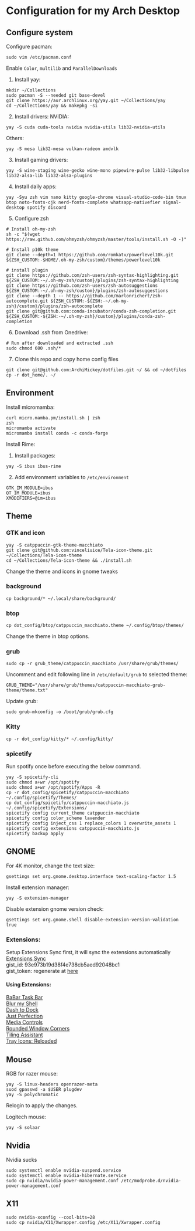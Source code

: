 # Configuration for my Arch Desktop
## Configure system
Configure pacman:
```
sudo vim /etc/pacman.conf
```
Enable `Color`, `multilib` and `ParallelDownloads`
1. Install yay:
```
mkdir ~/Collections
sudo pacman -S --needed git base-devel
git clone https://aur.archlinux.org/yay.git ~/Collections/yay
cd ~/Collections/yay && makepkg -si
```
2. Install drivers:
NVIDIA:
```
yay -S cuda cuda-tools nvidia nvidia-utils lib32-nvidia-utils
```
Others:
```
yay -S mesa lib32-mesa vulkan-radeon amdvlk
```
3. Install gaming drivers:
```
yay -S wine-staging wine-gecko wine-mono pipewire-pulse lib32-libpulse lib32-alsa-lib lib32-alsa-plugins
```
4. Install daily apps:
```
yay -Syu zsh vim nano kitty google-chrome visual-studio-code-bin tmux btop noto-fonts-cjk nerd-fonts-complete whatsapp-nativefier signal-desktop spotify discord
```

5. Configure zsh
```
# Install oh-my-zsh
sh -c "$(wget https://raw.github.com/ohmyzsh/ohmyzsh/master/tools/install.sh -O -)"
```
```
# Install p10k theme
git clone --depth=1 https://github.com/romkatv/powerlevel10k.git ${ZSH_CUSTOM:-$HOME/.oh-my-zsh/custom}/themes/powerlevel10k

# install plugin
git clone https://github.com/zsh-users/zsh-syntax-highlighting.git ${ZSH_CUSTOM:-~/.oh-my-zsh/custom}/plugins/zsh-syntax-highlighting
git clone https://github.com/zsh-users/zsh-autosuggestions ${ZSH_CUSTOM:-~/.oh-my-zsh/custom}/plugins/zsh-autosuggestions
git clone --depth 1 -- https://github.com/marlonrichert/zsh-autocomplete.git ${ZSH_CUSTOM:-${ZSH:-~/.oh-my-zsh}/custom}/plugins/zsh-autocomplete
git clone git@github.com:conda-incubator/conda-zsh-completion.git ${ZSH_CUSTOM:-${ZSH:-~/.oh-my-zsh}/custom}/plugins/conda-zsh-completion
```

6. Download .ssh from Onedrive:
```
# Run after downloaded and extracted .ssh
sudo chmod 600 .ssh/*
```

7. Clone this repo and copy home config files
```
git clone git@github.com:ArchiMickey/dotfiles.git ~/ && cd ~/dotfiles
cp -r dot_home/. ~/
```

## Environment
Install micromamba:
```
curl micro.mamba.pm/install.sh | zsh
zsh
micromamba activate
micromamba install conda -c conda-forge
```

Install Rime:
1. Install packages:
```
yay -S ibus ibus-rime
```
2. Add environment variables to `/etc/environment`
```
GTK_IM_MODULE=ibus
QT_IM_MODULE=ibus
XMODIFIERS=@im=ibus
```

## Theme
### GTK and icon
```
yay -S catppuccin-gtk-theme-macchiato
git clone git@github.com:vinceliuice/Tela-icon-theme.git ~/Collections/Tela-icon-theme
cd ~/Collections/Tela-icon-theme && ./install.sh
```
Change the theme and icons in gnome tweaks
### background
```
cp background/* ~/.local/share/background/
```
### btop
```
cp dot_config/btop/catppuccin_macchiato.theme ~/.config/btop/themes/
```
Change the theme in btop options.
### grub
```
sudo cp -r grub_theme/catppuccin_macchiato /usr/share/grub/themes/
```
Uncomment and edit following line in `/etc/default/grub` to selected theme:
```
GRUB_THEME="/usr/share/grub/themes/catppuccin-macchiato-grub-theme/theme.txt"
```
Update grub:
```
sudo grub-mkconfig -o /boot/grub/grub.cfg
```
### Kitty
```
cp -r dot_config/kitty/* ~/.config/kitty/
```
### spicetify
Run spotify once before executing the below command.
```
yay -S spicetify-cli
sudo chmod a+wr /opt/spotify
sudo chmod a+wr /opt/spotify/Apps -R
cp -r dot_config/spicetify/catppuccin-macchiato ~/.config/spicetify/Themes/
cp dot_config/spicetify/catppuccin-macchiato.js ~/.config/spicetify/Extensions/
spicetify config current_theme catppuccin-macchiato
spicetify config color_scheme lavender
spicetify config inject_css 1 replace_colors 1 overwrite_assets 1
spicetify config extensions catppuccin-macchiato.js
spicetify backup apply
```

## GNOME
For 4K monitor, change the text size:
```
gsettings set org.gnome.desktop.interface text-scaling-factor 1.5
```
Install extension manager:
```
yay -S extension-manager
```
Disable extension gnome version check:
```
gsettings set org.gnome.shell disable-extension-version-validation true
```
### Extensions:
Setup Extensions Sync first, it will sync the extensions automatically\
[Extensions Sync](https://extensions.gnome.org/extension/1486/extensions-sync/)\
gist_id: 93e973b19d38f4e738cb5aed92048bc1 \
gist_token: regenerate at [here](https://github.com/settings/tokens/1032391511)

#### Using Extensions:
[BaBar Task Bar](https://extensions.gnome.org/extension/4000/babar/) \
[Blur my Shell](https://extensions.gnome.org/extension/3193/blur-my-shell/) \
[Dash to Dock](https://extensions.gnome.org/extension/307/dash-to-dock/) \
[Just Perfection](https://extensions.gnome.org/extension/3843/just-perfection/) \
[Media Controls](https://extensions.gnome.org/extension/4470/media-controls/) \
[Rounded Window Corners](https://extensions.gnome.org/extension/5237/rounded-window-corners/) \
[Tiling Assistant](https://extensions.gnome.org/extension/3733/tiling-assistant/) \
[Tray Icons: Reloaded](https://extensions.gnome.org/extension/2890/tray-icons-reloaded/)

## Mouse
RGB for razer mouse:
```
yay -S linux-headers openrazer-meta
suod gpasswd -a $USER plugdev
yay -S polychromatic
```
Relogin to apply the changes.

Logitech mouse:
```
yay -S solaar
```

## Nvidia
Nvidia sucks
```
sudo systemctl enable nvidia-suspend.service
sudo systemctl enable nvidia-hibernate.service
sudo cp nvidia/nvidia-power-management.conf /etc/modprobe.d/nvidia-power-management.conf
```

## X11
```
sudo nvidia-xconfig --cool-bits=28
sudo cp nvidia/X11/Xwrapper.config /etc/X11/Xwrapper.config
```
